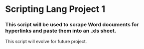 # Scripting Lang Project 1

### This script will be used to scrape Word documents for hyperlinks and paste them into an .xls sheet.

This script will evolve for future project.